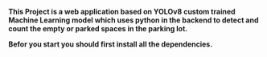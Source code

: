 **This Project is a web application based on YOLOv8 custom trained Machine Learning model which uses python in the backend to detect and count the empty or
parked spaces in the parking lot.**

**Befor you start you should first install all the dependencies.**
